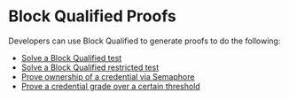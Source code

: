 # Block Qualified Proofs

Developers can use Block Qualified to generate proofs to do the following:

- [Solve a Block Qualified test](./bq-test-proof.md)
- [Solve a Block Qualified restricted test](./bq-restricted-test-proof.md)
- [Prove ownership of a credential via Semaphore](./semaphore-inclusion-proof.md)
- [Prove a credential grade over a certain threshold](./grade-claim-proof.md)